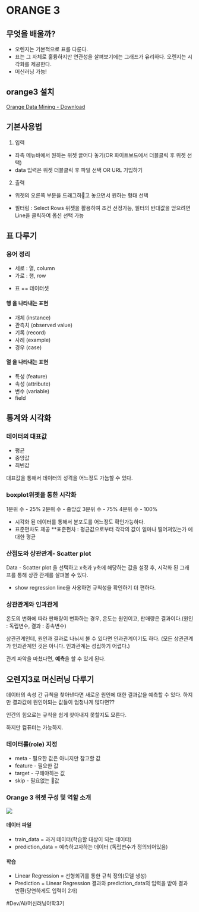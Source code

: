 # ORANGE 3
## 무엇을 배울까?
* 오렌지는 기본적으로 표를 다룬다.
* 표는 그 자체로 훌륭하지만 연관성을 살펴보기에는 그래프가 유리하다.
오렌지는 시각화를 제공한다.
* 머신러닝 가능!

## orange3 설치
[Orange Data Mining - Download](https://orangedatamining.com/download/#macos)

## 기본사용법
1. 입력
- 좌측 메뉴바에서 원하는 위젯 끌어다 놓기(OR 화이트보드에서 더블클릭 후 위젯 선택)
- data 입력은 위젯 더블클릭 후 파일 선택 OR URL 기입하기

2. 출력
- 위젯의 오른쪽 부분을 드래그하고 놓으면서 원하는 형태 선택
* 필터링 : Select Rows 위젯을 활용하여 조건 선정가능, 필터의 반대값을 얻으려면 Line을 클릭하여 옵션 선택 가능

  

## 표 다루기

### 용어 정리
* 세로 : 열, column
* 가로 : 행, row
- 표  == 데이터셋

#### 행 을 나타내는 표현
* 개체 (instance)
* 관측치 (observed value)
* 기록 (record)
* 사례 (example)
* 경우 (case)

#### 열 을 나타내는 표현
* 특성 (feature)
* 속성 (attribute)
* 변수 (variable)
* field

## 통계와 시각화
### 데이터의 대표값
- 평균
- 중앙값
- 최빈값

대표값을 통해서 데이터의 성격을 어느정도 가늠할 수 있다.

### boxplot위젯을 통한 시각화
1분위 수 - 25%
2분위 수 - 중앙값
3분위 수 - 75%
4분위 수 - 100%

- 시각화 된 데이터를 통해서 분포도를 어느정도 확인가능하다.
- 표준편차도 제공
**표준편차 : 평균값으로부터 각각의 값이 얼마나 떨어져있는가 에 대한 평균

### 산점도와 상관관계- Scatter plot
Data - Scatter plot 을 선택하고
x축과 y축에 해당하는 값을 설정 후, 시각화 된 그래프를 통해 상관 관계를 살펴볼 수 있다.  
* show regression line을 사용하면 규칙성을 확인하기 더 편하다.

### 상관관계와 인과관계
온도의 변화에 따라 판매량이 변화하는 경우,
온도는 원인이고, 판매량은 결과이다.(원인 : 독립변수, 결과 : 종속변수)

상관관계인데, 원인과 결과로 나눠서 볼 수 있다면 인과관계이기도 하다.
(모든 상관관계가 인과관계인 것은 아니다. 인과관계는 성립하기 어렵다.)

관계 파악을 마쳤다면, **예측**을 할 수 있게 된다.
  
   

## 오렌지3로 머신러닝 다루기
데이터의 속성 간 규칙을 찾아낸다면 새로운 원인에 대한 결과값을 예측할 수 있다.
하지만 결과값에 원인이되는 값들이 엄청나게 많다면?? 
  
인간의 힘으로는 규칙을 쉽게 찾아내지 못할지도 모른다.
  
하지만 컴퓨터는 가능하지.

### 데이터롤(role) 지정
- meta - 필요한 값은 아니지만 참고할 값
- feature - 필요한 값
- target - 구해야하는 값
- skip - 필요없는 값

### Orange 3 위젯 구성 및 역할 소개

![](orange3-tutorial/%E1%84%89%E1%85%B3%E1%84%8F%E1%85%B3%E1%84%85%E1%85%B5%E1%86%AB%E1%84%89%E1%85%A3%E1%86%BA%202021-07-23%20%E1%84%8B%E1%85%A9%E1%84%8C%E1%85%A5%E1%86%AB%2012.08.15.png)

#### 데이터 파일
* train_data = 과거 데이터(학습할 대상이 되는 데이터)
* prediction_data = 예측하고자하는 데이터 (독립변수가 정의되어있음)

#### 학습
* Linear Regression = 선형회귀를 통한 규칙 정의(모델 생성)
* Prediction = Linear Regression 결과와 prediction_data의 입력을 받아 결과 반환(당연하게도 입력이 2개)


#Dev/AI/머신러닝야학3기
